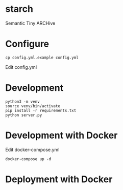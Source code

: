 starch
======

Semantic Tiny ARCHive

# Configure

    cp config.yml.example config.yml

Edit config.yml

# Development

    python3 -m venv
    source venv/bin/activate
    pip install -r requirements.txt
    python server.py

# Development with Docker

Edit docker-compose.yml

    docker-compose up -d

# Deployment with Docker


